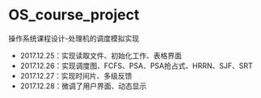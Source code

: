 ﻿# OS_course_project
操作系统课程设计-处理机的调度模拟实现
+ 2017.12.25：实现读取文件、初始化工作、表格界面
+ 2017.12.26：实现调度图、FCFS、PSA、PSA抢占式、HRRN、SJF、SRT
+ 2017.12.27：实现时间片、多级反馈
+ 2017.12.28：微调了用户界面、动态显示
